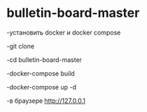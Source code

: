 # bulletin-board-master


-установить docker и docker compose

-git clone 

-cd bulletin-board-master

-docker-compose build

-docker-compose up -d

-в браузере http://127.0.0.1
